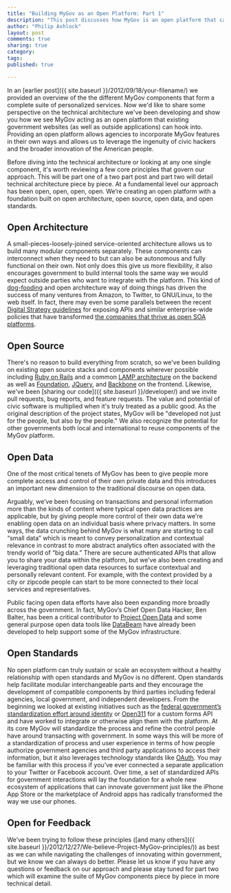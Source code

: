```yaml
---
title: "Building MyGov as an Open Platform: Part 1"
description: "This post discusses how MyGov is an open platform that can integrate with other applications and thus leverage outside innovation"
author: "Philip Ashlock"
layout: post
comments: true
sharing: true
category: 
tags: 
published: true

---
```


In an [earlier post]({{ site.baseurl }}/2012/09/18/your-filename/) we provided an overview of the the different MyGov components that form a complete suite of personalized services. Now we'd like to share some perspective on the technical architecture we've been developing and show you how we see MyGov acting as an open platform that existing government websites (as well as outside applications) can hook into. Providing an open platform allows agencies to incorporate MyGov features in their own ways and allows us to leverage the ingenuity of civic hackers and the broader innovation of the American people. 

Before diving into the technical architecture or looking at any one single component, it's worth reviewing a few core principles that govern our approach. This will be part one of a two part post and part two will detail technical architecture piece by piece. At a fundamental level our approach has been open, open, open, open. We’re creating an open platform with a foundation built on open architecture, open source, open data, and open standards. 


## Open Architecture

A small-pieces-loosely-joined service-oriented architecture allows us to build many modular components separately. These components can interconnect when they need to but can also be autonomous and fully functional on their own. Not only does this give us more flexibility, it also encourages government to build internal tools the same way we would expect outside parties who want to integrate with the platform. This kind of [dog-fooding](http://en.wikipedia.org/wiki/Eating_your_own_dog_food) and open architecture way of doing things has driven the success of many ventures from Amazon, to Twitter, to GNU/Linux, to the web itself. In fact, there may even be some parallels between the recent [Digital Strategy guidelines](http://www.whitehouse.gov/sites/default/files/omb/egov/digital-government/digital-government.html) for exposing APIs and similar enterprise-wide policies that have transformed [the companies that thrive as open SOA platforms](http://apievangelist.com/2012/01/12/the-secret-to-amazons-success-internal-apis/).

## Open Source

There's no reason to build everything from scratch, so we've been building on existing open source stacks and components wherever possible including [Ruby on Rails](http://rubyonrails.org/) and a common [LAMP architecture](http://en.wikipedia.org/wiki/LAMP_%28software_bundle%29) on the backend as well as [Foundation](http://foundation.zurb.com/), [JQuery](http://jquery.com/), and [Backbone](http://backbonejs.org/) on the frontend. Likewise, we've been [sharing our code]({{ site.baseurl }}/developer/) and we invite pull requests, bug reports, and feature requests. The value and potential of civic software is multiplied when it's truly treated as a public good. As the original description of the project states, MyGov will be "developed not just for the people, but also by the people." We also recognize the potential for other governments both local and international to reuse components of the MyGov platform. 

## Open Data 

One of the most critical tenets of MyGov has been to give people more complete access and control of their own private data and this introduces an important new dimension to the traditional discourse on open data.

Arguably, we’ve been focusing on transactions and personal information more than the kinds of content where typical open data practices are applicable, but by giving people more control of their own data we're enabling open data on an individual basis where privacy matters. In some ways, the data crunching behind MyGov is what many are starting to call “small data” which is meant to convey personalization and contextual relevance in contrast to more abstract analytics often associated with the trendy world of “big data.”  There are secure authenticated APIs that allow you to share your data within the platform, but we’ve also been creating and leveraging traditional open data resources to surface contextual and personally relevant content. For example, with the context provided by a city or zipcode people can start to be more connected to their local services and representatives.

Public facing open data efforts have also been expanding more broadly across the government. In fact, MyGov’s Chief Open Data Hacker, Ben Balter, has been a critical contributor to [Project Open Data](http://project-open-data.github.com/) and some general purpose open data tools like [DataBeam](https://github.com/GSA-OCSIT/DataBeam) have already been developed to help support some of the MyGov infrastructure.

## Open Standards

No open platform can truly sustain or scale an ecosystem without a healthy relationship with open standards and MyGov is no different. Open standards help facilitate modular interchangeable parts and they encourage the development of compatible components by third parties including federal agencies, local government, and independent developers. From the beginning we looked at existing initiatives such as the [federal government’s standardization effort around identity](http://blog.idmanagement.gov/2012/10/what-are-ficam-technical-profiles-and.html) or [Open311](http://open311.org/) for a custom forms API and have worked to integrate or otherwise align them with the platform. At its core MyGov will standardize the process and refine the control people have around transacting with government. In some ways this will be more of a standardization of process and user experience in terms of how people authorize government agencies and third party applications to access their information, but it also leverages technology standards like [OAuth](http://oauth.net/). You may be familiar with this process if you’ve ever connected a separate application to your Twitter or Facebook account.  Over time, a set of standardized APIs for government interactions will lay the foundation for a whole new ecosystem of applications that can innovate government just like the iPhone App Store or the marketplace of Android apps has radically transformed the way we use our phones. 

## Open for Feedback

We’ve been trying to follow these principles ([and many others]({{ site.baseurl }}/2012/12/27/We-believe-Project-MyGov-principles/)) as best as we can while navigating the challenges of innovating within government, but we know we can always do better. Please let us know if you have any questions or feedback on our approach and please stay tuned for part two which will examine the suite of MyGov components piece by piece in more technical detail.